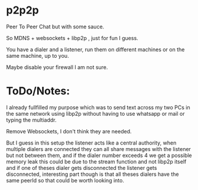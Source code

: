 # p2p2p
Peer To Peer Chat but with some sauce.


So MDNS + websockets + libp2p , just for fun I guess.

You have a dialer and a listener, run them on different machines or on the same machine, up to you.

Maybe disable your firewall I am not sure.

# ToDo/Notes:

I already fullfilled my purpose which was to send text across my two PCs in the same network using libp2p without having to use whatsapp or mail or typing the multiaddr.

Remove Websockets, I don't think they are needed.

But I guess in this setup the listener acts like a central authority, when multiple dialers are connected they can all share messages with the listener but not between them, and if the dialer number exceeds 4 we get a possible memory leak this could be due to the stream function and not libp2p itself and if one of theses dialer gets disconnected the listener gets disconnected, interesting part though is that all theses dialers have the same peerId so that could be worth looking into.
